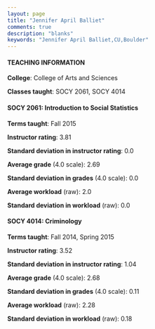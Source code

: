 ```yaml
---
layout: page
title: "Jennifer April Balliet" 
comments: true
description: "blanks"
keywords: "Jennifer April Balliet,CU,Boulder"
---
```

<head>
<script src="https://ajax.googleapis.com/ajax/libs/jquery/2.1.3/jquery.min.js"></script>
<script src="https://dl.dropboxusercontent.com/s/pc42nxpaw1ea4o9/highcharts.js?dl=0"></script>
<!-- <script src="../assets/js/highcharts.js"></script> -->
<style type="text/css">@font-face {
	font-family: "Bebas Neue";
	src: url(https://www.filehosting.org/file/details/544349/BebasNeue Regular.otf) format("opentype");
	}
	h1.Bebas { 
		font-family: "Bebas Neue", Verdana, Tahoma;
	}
</style>
</head>
	   
#### TEACHING INFORMATION

**College**: College of Arts and Sciences

**Classes taught**: SOCY 2061, SOCY 4014

#### SOCY 2061: Introduction to Social Statistics

**Terms taught**: Fall 2015

**Instructor rating**: 3.81

**Standard deviation in instructor rating**: 0.0

**Average grade** (4.0 scale): 2.69

**Standard deviation in grades** (4.0 scale): 0.0

**Average workload** (raw): 2.0

**Standard deviation in workload** (raw): 0.0

#### SOCY 4014: Criminology

**Terms taught**: Fall 2014, Spring 2015

**Instructor rating**: 3.52

**Standard deviation in instructor rating**: 1.04

**Average grade** (4.0 scale): 2.68

**Standard deviation in grades** (4.0 scale): 0.11

**Average workload** (raw): 2.28

**Standard deviation in workload** (raw): 0.18

